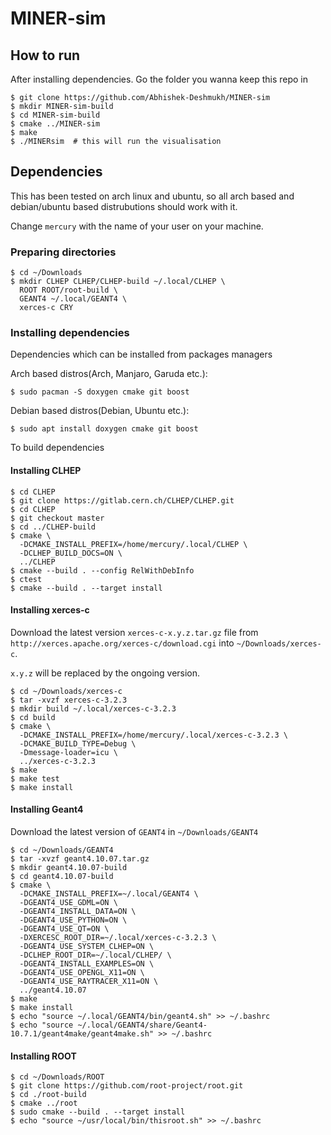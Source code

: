 # MINER-sim

## How to run

After installing dependencies.
Go the folder you wanna keep this repo in

```
$ git clone https://github.com/Abhishek-Deshmukh/MINER-sim
$ mkdir MINER-sim-build
$ cd MINER-sim-build
$ cmake ../MINER-sim
$ make
$ ./MINERsim  # this will run the visualisation
```

## Dependencies

This has been tested on arch linux and ubuntu, so all arch based and
debian/ubuntu based distrubutions should work with it.

Change `mercury` with the name of your user on your machine.

### Preparing directories

```
$ cd ~/Downloads
$ mkdir CLHEP CLHEP/CLHEP-build ~/.local/CLHEP \
  ROOT ROOT/root-build \
  GEANT4 ~/.local/GEANT4 \
  xerces-c CRY
```

### Installing dependencies

Dependencies which can be installed from packages managers

Arch based distros(Arch, Manjaro, Garuda etc.):

```
$ sudo pacman -S doxygen cmake git boost
```

Debian based distros(Debian, Ubuntu etc.):

```
$ sudo apt install doxygen cmake git boost
```

To build dependencies

#### Installing CLHEP

```
$ cd CLHEP
$ git clone https://gitlab.cern.ch/CLHEP/CLHEP.git
$ cd CLHEP
$ git checkout master
$ cd ../CLHEP-build
$ cmake \
  -DCMAKE_INSTALL_PREFIX=/home/mercury/.local/CLHEP \
  -DCLHEP_BUILD_DOCS=ON \
  ../CLHEP
$ cmake --build . --config RelWithDebInfo
$ ctest
$ cmake --build . --target install
```

#### Installing xerces-c

Download the latest version `xerces-c-x.y.z.tar.gz` file from `http://xerces.apache.org/xerces-c/download.cgi` into `~/Downloads/xerces-c`.

`x.y.z` will be replaced by the ongoing version.

```
$ cd ~/Downloads/xerces-c
$ tar -xvzf xerces-c-3.2.3
$ mkdir build ~/.local/xerces-c-3.2.3
$ cd build
$ cmake \
  -DCMAKE_INSTALL_PREFIX=/home/mercury/.local/xerces-c-3.2.3 \
  -DCMAKE_BUILD_TYPE=Debug \
  -Dmessage-loader=icu \
  ../xerces-c-3.2.3
$ make
$ make test
$ make install
```

#### Installing Geant4

Download the latest version of `GEANT4` in `~/Downloads/GEANT4`

```
$ cd ~/Downloads/GEANT4
$ tar -xvzf geant4.10.07.tar.gz
$ mkdir geant4.10.07-build
$ cd geant4.10.07-build
$ cmake \
  -DCMAKE_INSTALL_PREFIX=~/.local/GEANT4 \
  -DGEANT4_USE_GDML=ON \
  -DGEANT4_INSTALL_DATA=ON \
  -DGEANT4_USE_PYTHON=ON \
  -DGEANT4_USE_QT=ON \
  -DXERCESC_ROOT_DIR=~/.local/xerces-c-3.2.3 \
  -DGEANT4_USE_SYSTEM_CLHEP=ON \
  -DCLHEP_ROOT_DIR=~/.local/CLHEP/ \
  -DGEANT4_INSTALL_EXAMPLES=ON \
  -DGEANT4_USE_OPENGL_X11=ON \
  -DGEANT4_USE_RAYTRACER_X11=ON \
  ../geant4.10.07
$ make
$ make install
$ echo "source ~/.local/GEANT4/bin/geant4.sh" >> ~/.bashrc
$ echo "source ~/.local/GEANT4/share/Geant4-10.7.1/geant4make/geant4make.sh" >> ~/.bashrc
```

#### Installing ROOT

```
$ cd ~/Downloads/ROOT
$ git clone https://github.com/root-project/root.git
$ cd ./root-build
$ cmake ../root
$ sudo cmake --build . --target install
$ echo "source ~/usr/local/bin/thisroot.sh" >> ~/.bashrc
```
